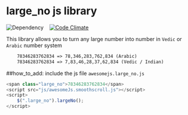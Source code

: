 large_no js library
===============================================

![Dependency](http://img.shields.io/badge/dependencies-jQuery-brightgreen.svg) &nbsp;&nbsp;	[![Code Climate](https://codeclimate.com/github/mebjas/awesomeJs.png)](https://codeclimate.com/github/mebjas/awesomeJs)

This library allows you to turn any large number into number in `Vedic` or `Arabic` number system
```html
	78346283762834 => 78,346,283,762,834 (Arabic)
	78346283762834 => 7,83,46,28,37,62,834 (Vedic / Indian)
```

##how_to_add: include the js file `awesomejs.large_no.js`
```js
<span class="large_no">78346283762834</span>
<script src="js/awesomeJs.smoothscroll.js"></script>
<script>
    $(".large_no").largeNo();
</script>
```
